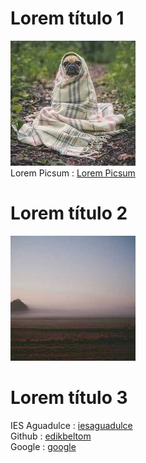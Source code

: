 
# Lorem título 1
 ![image1](/img/1025-200x200.jpg)  <br>
Lorem Picsum : [Lorem Picsum](https://picsum.photos/)

# Lorem título 2
 ![image1](/img/313-200x200.jpg)

# Lorem título 3
IES Aguadulce : [iesaguadulce](http://www.iesaguadulce.es/centro/)  <br>
Github : [edikbeltom](https://github.com/edikBELTOM)  <br>
Google : [google](https://www.google.es/)
